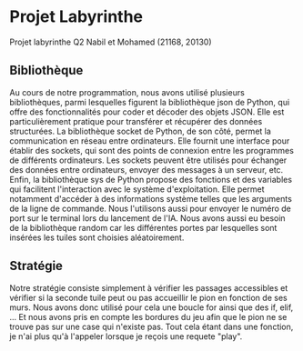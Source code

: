 # Projet Labyrinthe
Projet labyrinthe Q2 Nabil et Mohamed (21168, 20130)

## Bibliothèque
Au cours de notre programmation, nous avons utilisé plusieurs bibliothèques, parmi lesquelles figurent la bibliothèque json de Python, qui offre des fonctionnalités pour coder et décoder des objets JSON. Elle est particulièrement pratique pour transférer et récupérer des données structurées. La bibliothèque socket de Python, de son côté, permet la communication en réseau entre ordinateurs. Elle fournit une interface pour établir des sockets, qui sont des points de connexion entre les programmes de différents ordinateurs. Les sockets peuvent être utilisés pour échanger des données entre ordinateurs, envoyer des messages à un serveur, etc. Enfin, la bibliothèque sys de Python propose des fonctions et des variables qui facilitent l'interaction avec le système d'exploitation. Elle permet notamment d'accéder à des informations système telles que les arguments de la ligne de commande. Nous l'utilisons aussi  pour envoyer le numéro de port sur le terminal lors du lancement de l'IA. Nous avons aussi eu besoin de la bibliothèque random car les différentes portes par lesquelles sont insérées les tuiles sont choisies aléatoirement.

## Stratégie
Notre stratégie consiste simplement à vérifier les passages accessibles et vérifier si la seconde tuile peut ou pas accueillir le pion en fonction de ses murs. Nous avons donc utilisé pour cela une boucle for ainsi que des if, elif, ... Et nous avons pris en compte les bordures du jeu afin que le pion ne se trouve pas sur une case qui n'existe pas. Tout cela étant dans une fonction, je n'ai plus qu'à l'appeler lorsque je reçois une requete "play".

